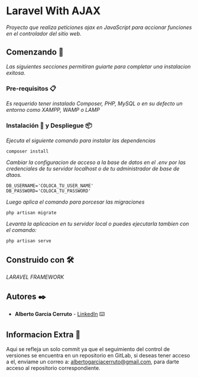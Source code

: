 # Laravel With AJAX

_Proyecto que realiza peticiones ajax en JavaScript para accionar funciones en el controlador del sitio web._

## Comenzando 🚀

_Las siguientes secciones permitiran guiarte para completar una instalacion exitosa._


### Pre-requisitos 📋

_Es requerido tener instalado Composer, PHP, MySQL o en su defecto un entorno como XAMPP, WAMP o LAMP_


### Instalación 🔧 y Despliegue 📦

_Ejecuta el siguiente comando para instalar las dependencias_

```
composer install
```

_Cambiar la configuracion de acceso a la base de datos en el .env por las credenciales de tu servidor localhost o de tu administrador de base de dtaos._

```
DB_USERNAME='COLOCA_TU_USER_NAME'
DB_PASSWORD='COLOCA_TU_PASSWORD'
```

_Luego aplica el comando para porcesar las migraciones_

```
php artisan migrate
```

_Levanta la aplicacion en tu servidor local o puedes ejecutarla tambien con el comando:_

```
php artisan serve
```


## Construido con 🛠️

_LARAVEL FRAMEWORK_

## Autores ✒️


* **Alberto Garcia Cerruto** - [LinkedIn](https://www.linkedin.com/in/alberto-garcia-cerruto/) ⌨️

## Informacion Extra 📄

Aqui se refleja un solo commit ya que el seguimiento del control de versiones se encuentra en un repositorio en GitLab, si deseas tener acceso a el, enviame un correo a: albertogarciacerruto@gmail.com, para darte acceso al repositorio correspondiente.
